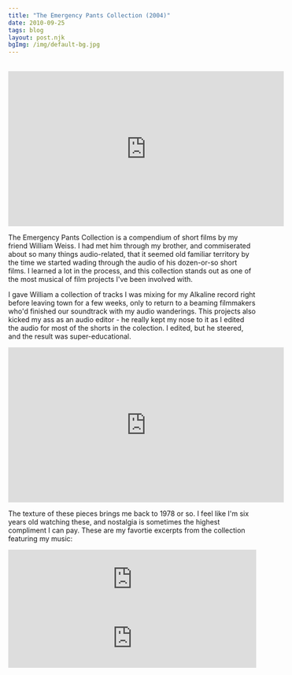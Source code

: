 ```yaml
---
title: "The Emergency Pants Collection (2004)"
date: 2010-09-25
tags: blog
layout: post.njk
bgImg: /img/default-bg.jpg
---
```

<br/><iframe width="560" height="315" src="https://www.youtube.com/embed/1AwCQSxLG8Y" title="YouTube video player" frameborder="0" allow="accelerometer; autoplay; clipboard-write; encrypted-media; gyroscope; picture-in-picture" allowfullscreen></iframe>

The Emergency Pants Collection is a compendium of short films by my friend William Weiss. I had met him through my brother, and commiserated about so many things audio-related, that it seemed old familiar territory by the time we started wading through the audio of his dozen-or-so short films. I learned a lot in the process, and this collection stands out as one of the most musical of film projects I've been involved with.

I gave William a collection of tracks I was mixing for my Alkaline record right before leaving town for a few weeks, only to return to a beaming filmmakers who'd finished our soundtrack with my audio wanderings. This projects also kicked my ass as an audio editor - he really kept my nose to it as I edited the audio for most of the shorts in the colection. I edited, but he steered, and the result was super-educational.

<iframe width="560" height="315" src="https://www.youtube.com/embed/0xbI9m8ulfQ" title="YouTube video player" frameborder="0" allow="accelerometer; autoplay; clipboard-write; encrypted-media; gyroscope; picture-in-picture" allowfullscreen></iframe>

The texture of these pieces brings me back to 1978 or so. I feel like I'm six years old watching these, and nostalgia is sometimes the highest compliment I can pay. These are my favortie excerpts from the collection featuring my music:

<iframe style="border: 0; width: 100%; height: 120px;" src="https://bandcamp.com/EmbeddedPlayer/album=204429516/size=large/bgcol=ffffff/linkcol=0687f5/tracklist=false/artwork=small/track=2056088214/transparent=true/" seamless><a href="https://listenfastermusic.bandcamp.com/album/my-sound-i-soundtracks">My Sound I: Soundtracks by Ben McAllister</a></iframe>

<iframe style="border: 0; width: 100%; height: 120px;" src="https://bandcamp.com/EmbeddedPlayer/album=3669096165/size=large/bgcol=ffffff/linkcol=0687f5/tracklist=false/artwork=small/transparent=true/" seamless><a href="https://listenfastermusic.bandcamp.com/album/alkaline">Alkaline by Ben McAllister</a></iframe>

